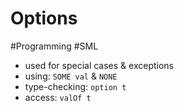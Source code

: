 # Options

#Programming #SML

- used for special cases & exceptions
- using: `SOME val` & `NONE`
- type-checking: `option t`
- access: `valOf t`
